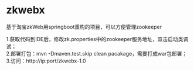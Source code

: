 # zkwebx
基于淘宝zkWeb用springboot重构的项目，可以方便管理zookeeper  


1.获取代码到IDE后，修改zk.properties中的zookeeper服务地址，双击启动类调试；  
2.部署打包：mvn -Dmaven.test.skip clean pacakage，需要打成war包部署；  
3.访问：http://ip:port/zkwebx-1.0  


